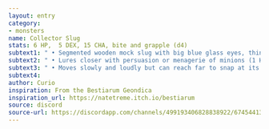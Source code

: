 ```yaml
---
layout: entry
category:
- monsters 
name: Collector Slug
stats: 6 HP,  5 DEX, 15 CHA, bite and grapple (d4)
subtext1: " • Segmented wooden mock slug with big blue glass eyes, thin moustache and creepy smile."
subtext2: " • Lures closer with persuasion or menagerie of minions (1 HP) to collect teeth."
subtext3: " • Moves slowly and loudly but can reach far to snap at its targets."
subtext4: 
author: Curio
inspiration: From the Bestiarum Geondica
inspiration_url: https://natetreme.itch.io/bestiarum
source: discord
source-url: https://discordapp.com/channels/499193406828838922/674544134798966806/705383587179921449
---
```

